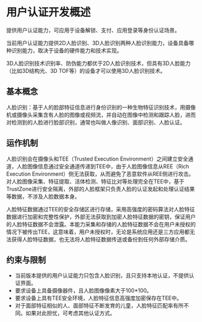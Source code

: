 # 用户认证开发概述

提供用户认证能力，可应用于设备解锁、支付、应用登录等身份认证场景。

当前用户认证能力提供2D人脸识别、3D人脸识别两种人脸识别能力，设备具备哪种识别能力，取决于设备的硬件能力和技术实现。

3D人脸识别技术识别率、防伪能力都优于2D人脸识别技术，但具有3D人脸能力（比如3D结构光、3D TOF等）的设备才可以使用3D人脸识别技术。

## 基本概念

人脸识别：基于人的脸部特征信息进行身份识别的一种生物特征识别技术，用摄像机或摄像头采集含有人脸的图像或视频流，并自动在图像中检测和跟踪人脸，进而对检测到的人脸进行脸部识别，通常也叫做人像识别、面部识别、人脸认证。

## 运作机制

人脸识别会在摄像头和TEE（Trusted Execution Environment）之间建立安全通道，人脸图像信息通过安全通道传递到TEE中，由于人脸图像信息从REE（Rich Execution Environment）侧无法获取，从而避免了恶意软件从REE侧进行攻击。对人脸图像采集、特征提取、活体检测、特征比对等处理完全在TEE中，基于TrustZone进行安全隔离，外部的人脸框架只负责人脸的认证发起和处理认证结果等数据，不涉及人脸数据本身。

人脸特征数据通过TEE的安全存储区进行存储，采用高强度的密码算法对人脸特征数据进行加密和完整性保护，外部无法获取到加密人脸特征数据的密钥，保证用户的人脸特征数据不会泄露。本能力采集和存储的人脸特征数据不会在用户未授权的情况下被传出TEE，这意味着，用户未授权时，无论是系统应用还是三方应用都无法获得人脸特征数据，也无法将人脸特征数据传送或备份到任何外部存储介质。

## 约束与限制

- 当前版本提供的用户认证能力只包含人脸识别，且只支持本地认证，不提供认证界面。
- 要求设备上具备摄像器件，且人脸图像像素大于100*100。
- 要求设备上具有TEE安全环境，人脸特征信息高强度加密保存在TEE中。
- 对于面部特征相似的人、面部特征不断发育的儿童，人脸特征匹配率有所不同。如果对此担忧，可考虑其他认证方式。